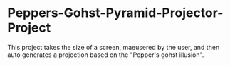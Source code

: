 # Peppers-Gohst-Pyramid-Projector-Project
This project takes the size of a screen, maeusered by the user, and then auto generates a projection based on the "Pepper's gohst illusion".
